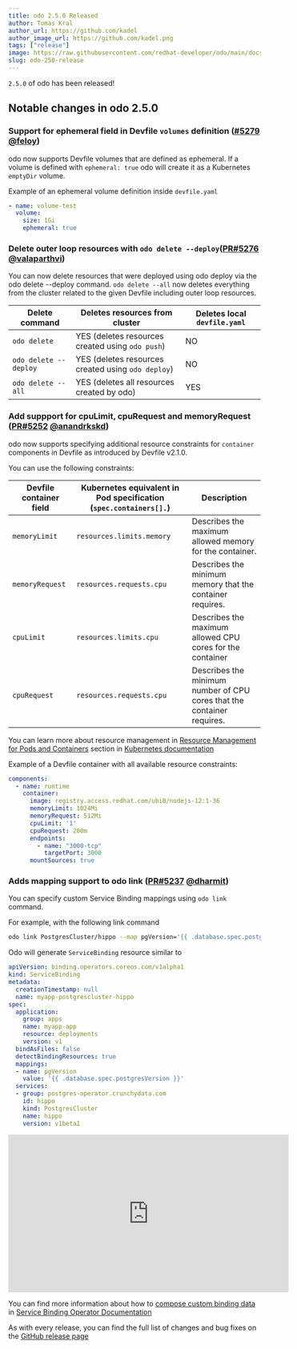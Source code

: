 ```yaml
---
title: odo 2.5.0 Released
author: Tomas Kral
author_url: https://github.com/kadel
author_image_url: https://github.com/kadel.png
tags: ["release"]
image: https://raw.githubusercontent.com/redhat-developer/odo/main/docs/website/static/img/logo.png
slug: odo-250-release
---
```


`2.5.0` of odo has been released!

<!--truncate-->

## Notable changes in odo 2.5.0

### Support for ephemeral field in Devfile `volumes` definition ([#5279](https://github.com/redhat-developer/odo/pull/5279) [@feloy](https://github.com/feloy))

odo now supports Devfile volumes that are defined as ephemeral. If a volume is defined with `ephemeral: true` odo will create it as a Kubernetes `emptyDir` volume.

Example of an ephemeral volume definition inside `devfile.yaml`

```yaml
- name: volume-test
  volume:
    size: 1Gi
    ephemeral: true
```

### Delete outer loop resources with `odo delete --deploy`([PR#5276](https://github.com/redhat-developer/odo/pull/5276) [@valaparthvi](https://github.com/valaparthvi))

You can now delete resources that were deployed using odo deploy via the odo delete --deploy command.
`odo delete --all` now deletes everything from the cluster related to the given Devfile including outer loop resources.

|Delete command| Deletes resources from cluster | Deletes local `devfile.yaml` |
|-|-|-|
|`odo delete` | YES (deletes resources created using `odo push`) | NO |
|`odo delete --deploy` |YES (deletes resources created using `odo deploy`) | NO |
|`odo delete --all`| YES (deletes all resources created by odo) | YES|


### Add suppport for cpuLimit, cpuRequest and memoryRequest ([PR#5252](https://github.com/redhat-developer/odo/pull/5252) [@anandrkskd](https://github.com/anandrkskd))

odo now supports specifying additional resource constraints for `container` components in Devfile as introduced by Devfile v2.1.0.

You can use the following constraints:

| Devfile container field | Kubernetes equivalent in Pod specification (`spec.containers[].`)  | Description |
|-|-|-|
|`memoryLimit`| `resources.limits.memory` | Describes the maximum allowed memory for the container. |
|`memoryRequest`| `resources.requests.cpu`  | Describes the minimum memory that the container requires. |
|`cpuLimit`| `resources.limits.cpu` | Describes the maximum allowed CPU cores for the container  |
|`cpuRequest`| `resources.requests.cpu` | Describes the minimum number of CPU cores that the container requires. |

You can learn more about resource management in [Resource Management for Pods and Containers](https://kubernetes.io/docs/concepts/configuration/manage-resources-containers/) section in [Kubernetes documentation](https://kubernetes.io/docs/)

Example of a Devfile container with all available resource constraints:

```yaml
components:
  - name: runtime
    container:
      image: registry.access.redhat.com/ubi8/nodejs-12:1-36
      memoryLimit: 1024Mi
      memoryRequest: 512Mi
      cpuLimit: '1'
      cpuRequest: 200m
      endpoints:
        - name: "3000-tcp"
          targetPort: 3000
      mountSources: true
```

### Adds mapping support to odo link ([PR#5237](https://github.com/redhat-developer/odo/pull/5237) [@dharmit](https://github.com/dharmit))

You can specify custom Service Binding mappings using `odo link` command.

For example, with the following link command

```sh
odo link PostgresCluster/hippo --map pgVersion='{{ .database.spec.postgresVersion }}'
```

Odo will generate `ServiceBinding` resource similar to

```yaml
apiVersion: binding.operators.coreos.com/v1alpha1
kind: ServiceBinding
metadata:
  creationTimestamp: null
  name: myapp-postgrescluster-hippo
spec:
  application:
    group: apps
    name: myapp-app
    resource: deployments
    version: v1
  bindAsFiles: false
  detectBindingResources: true
  mappings:
  - name: pgVersion
    value: '{{ .database.spec.postgresVersion }}'
  services:
  - group: postgres-operator.crunchydata.com
    id: hippo
    kind: PostgresCluster
    name: hippo
    version: v1beta1
```

<iframe width="560" height="315" src="https://www.youtube.com/embed/iH5asqZiMUA" title="YouTube video player" frameborder="0" allow="accelerometer; autoplay; clipboard-write; encrypted-media; gyroscope; picture-in-picture" allowfullscreen></iframe>


You can find more information about how to  [compose custom binding data](https://redhat-developer.github.io/service-binding-operator/userguide/creating-service-bindings/binding-options.html#_compose_custom_binding_data) in [Service Binding Operator Documentation](https://redhat-developer.github.io/service-binding-operator/)

As with every release, you can find the full list of changes and bug fixes on the [GitHub release page](https://github.com/redhat-developer/odo/releases/tag/v2.5.0)
